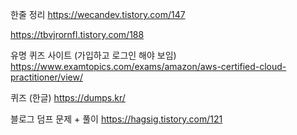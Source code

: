 
한줄 정리
https://wecandev.tistory.com/147

https://tbvjrornfl.tistory.com/188




유명 퀴즈 사이트 (가입하고 로그인 해야 보임)
https://www.examtopics.com/exams/amazon/aws-certified-cloud-practitioner/view/




퀴즈 (한글)
https://dumps.kr/



블로그 덤프 문제 + 풀이
https://hagsig.tistory.com/121





